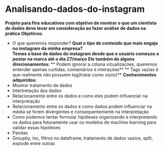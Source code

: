 # Analisando-dados-do-instagram
**Projeto para fins educativos com objetivo de mostrar o que um cientista de dados deve levar em consideração ao fazer análise de dados na prática**
**Objetivos:**
* O que queremos responder?
  **Qual o tipo de conteúdo que mais engaja no instagram da minha empresa?**<br/>
      **Temos a base de dados do instagram desde que o usuário começou a postar na marca até o dia 27/março**
      **Ele também da alguns direcionamentos:**
      ** Podem ignorar a coluna vizualizações, queremos entender apenas curtidas, comentários e interações**
      ** Tags vazias é que realmente não possuem tag(tratar como vazio)**
**Conhecimentos adquiridos:**
* Mostrar tratamento de dados
* Intertretação dos dados
* Relacionamento entre os dados e como eles podem influenciar na interpretação
* Relacionamento entre os dados e como dados podem influenciar na média se forem divergentes e consequentemente na interpretação
* Como podemos tentar formular hipóteses organizando e interpretando os dados para futuramente usar os modelos de machine learning para validar essas hipóteses
* Pandas
* Groupby, loc, filtros no dataframe, tratamento de dados vazios, split, explode entre outras
